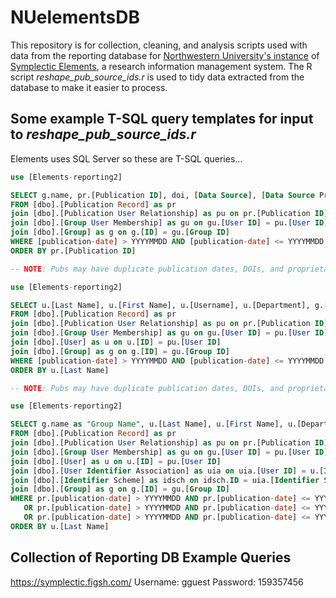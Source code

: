 # NUelementsDB

This repository is for collection, cleaning, and analysis scripts used with data from the reporting database for [Northwestern University's instance](https://elements.northwestern.edu) of [Symplectic Elements](https://symplectic.co.uk/products/elements-3/0), a research information management system. The R script _reshape_pub_source_ids.r_ is used to tidy data extracted from the database to make it easier to process.

## Some example T-SQL query templates for input to _reshape_pub_source_ids.r_

Elements uses SQL Server so these are T-SQL queries...

```SQL
use [Elements-reporting2]

SELECT g.name, pr.[Publication ID], doi, [Data Source], [Data Source Proprietary ID]
FROM [dbo].[Publication Record] as pr
join [dbo].[Publication User Relationship] as pu on pr.[Publication ID] = pu.[Publication ID]
join [dbo].[Group User Membership] as gu on gu.[User ID] = pu.[User ID]
join [dbo].[Group] as g on g.[ID] = gu.[Group ID]
WHERE [publication-date] > YYYYMMDD AND [publication-date] <= YYYYMMDD AND g.name = 'group_name'
ORDER BY pr.[Publication ID]
```

```SQL
-- NOTE: Pubs may have duplicate publication dates, DOIs, and proprietary IDs (Scopus, ORCiD, WOS, etc.)

use [Elements-reporting2]

SELECT u.[Last Name], u.[First Name], u.[Username], u.[Department], g.[name], pr.[Publication ID], pr.[publication-date], pr.[authors], pr.[title], pr.[journal], pr.[publication-status], pr.[types], pr.[external-identifiers], pr.[doi], pr.[Data Source Proprietary ID], pr.[Data Source]
FROM [dbo].[Publication Record] as pr
join [dbo].[Publication User Relationship] as pu on pr.[Publication ID] = pu.[Publication ID]
join [dbo].[Group User Membership] as gu on gu.[User ID] = pu.[User ID]
join [dbo].[User] as u on u.[ID] = pu.[User ID]
join [dbo].[Group] as g on g.[ID] = gu.[Group ID]
WHERE [publication-date] > YYYYMMDD AND [publication-date] <= YYYYMMDD AND g.name = 'group_name'
ORDER BY u.[Last Name]
```

```SQL
-- NOTE: Pubs may have duplicate publication dates, DOIs, and proprietary IDs (Scopus, ORCiD, WOS, etc.)

use [Elements-reporting2]

SELECT g.name as "Group Name", u.[Last Name], u.[First Name], u.[Department], u.Username, uia.[Identifier Value] as "Scopus AU-ID", pr.[Publication ID], pr.[publication-date], doi, pr.[Data Source], pr.[Data Source Proprietary ID]
FROM [dbo].[Publication Record] as pr
join [dbo].[Publication User Relationship] as pu on pr.[Publication ID] = pu.[Publication ID]
join [dbo].[Group User Membership] as gu on gu.[User ID] = pu.[User ID]
join [dbo].[User] as u on u.[ID] = pu.[User ID]
join [dbo].[User Identifier Association] as uia on uia.[User ID] = u.[ID]
join [dbo].[Identifier Scheme] as idsch on idsch.ID = uia.[Identifier Scheme ID]
join [dbo].[Group] as g on g.[ID] = gu.[Group ID]
WHERE pr.[publication-date] > YYYYMMDD AND pr.[publication-date] <= YYYYMMDD AND g.name = 'group_name_1'
   OR pr.[publication-date] > YYYYMMDD AND pr.[publication-date] <= YYYYMMDD AND g.name = 'group_name_2'
   OR pr.[publication-date] > YYYYMMDD AND pr.[publication-date] <= YYYYMMDD AND g.name = 'group_name_3'
ORDER BY u.[Last Name]
```
## Collection of Reporting DB Example Queries

https://symplectic.figsh.com/
Username: gguest
Password: 159357456
